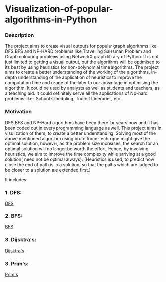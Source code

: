 # Visualization-of-popular-algorithms-in-Python

### Description

The project aims to create visual outputs for popular graph algorithms like DFS,BFS and NP-HARD problems like Travelling Salesman Problem and Graph colouring problems using NetworkX graph library of Python. It is not just limited to getting a visual output, but the algorithms will be optimised to its best by using heuristics for non-polynomial time algorithms. The project aims to create a better understanding of the working of the algorithms, in-depth understanding of the application of heuristics to improve the computation time and usage of the later to our advantage in optimising the algorithm. It could be used by analysts as well as students and teachers, as a teaching aid. It could definitely serve all the applications of Np-hard problems like- School scheduling, Tourist Itineraries, etc.

### Motivation

DFS,BFS and NP-Hard algorithms have been there for years now and it has been coded out in every programming language as well. This project aims in visulization of them, to create a better understanding. Solving most of the above mentioned algorithm using brute force-technique might give the optimal solution, however, as the problem size increases, the search for an optimal solution will no longer be worth the effort. Hence, by involving heuristics, we aim to improve the time complexity while arriving at a good solution( need not be optimal always). (Heuristics is used, to predict how close the end of path is to a solution, so that the paths which are judged to be closer to a solution are extended first.)

It includes:
### 1. DFS: 
[DFS](/DFS)
### 2. BFS: 
[BFS](/BFS)
### 3. Dijsktra's: 
[Dijsktra's](/Dijsktra's)
### 3. Prim's: 
[Prim's](/Prim's)
